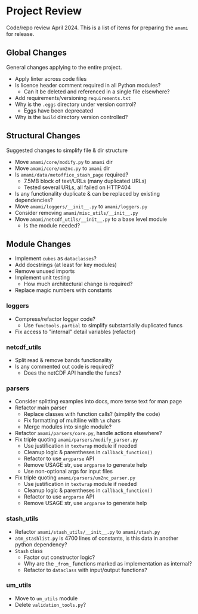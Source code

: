 # Project Review

Code/repo review April 2024. This is a list of items for preparing the `amami` for release.

## Global Changes

General changes applying to the entire project.

* Apply linter across code files
* Is licence header comment required in all Python modules?
  - Can it be deleted and referenced in a single file elsewhere? 
* Add requirements/versioning `requirements.txt`
* Why is the `.eggs` directory under version control?
  - Eggs have been deprecated
* Why is the `build` directory version controlled?

## Structural Changes

Suggested changes to simplify file & dir structure 

* Move `amami/core/modify.py` to `amami` dir
* Move `amami/core/um2nc.py` to `amami` dir
* Is `amami/data/metoffice_stash_page` required?
  - 7.5MB block of text/URLs (many duplicated URLs)
  - Tested several URLs, all failed on HTTP404
* Is any functionality duplicate & can be replaced by existing dependencies?
* Move `amami/loggers/__init__.py` to `amami/loggers.py`
* Consider removing `amami/misc_utils/__init__.py`
* Move `amami/netcdf_utils/__init__.py` to a base level module
  - Is the module needed?

## Module Changes

* Implement `cubes` as `dataclasses`?
* Add docstrings (at least for key modules)
* Remove unused imports
* Implement unit testing
  - How much architectural change is required?
* Replace magic numbers with constants

### loggers

* Compress/refactor logger code?
  - Use `functools.partial` to simplify substantially duplicated funcs
* Fix access to "internal" detail variables (refactor)

### netcdf_utils

* Split read & remove bands functionality
* Is any commented out code is required?
  - Does the netCDF API handle the funcs?

### parsers

* Consider splitting examples into docs, more terse text for man page
* Refactor main parser
  - Replace classes with function calls? (simplify the code)
  - Fix formatting of multiline with `\n` chars
  - Merge modules into single module?
* Refactor `amami/parsers/core.py`, handle actions elsewhere?
* Fix triple quoting `amami/parsers/modify_parser.py`
  - Use justification in `textwrap` module if needed
  - Cleanup logic & parentheses in `callback_function()`
  - Refactor to use `argparse` API
  - Remove USAGE str, use `argparse` to generate help
  - Use non-optional args for input files
* Fix triple quoting `amami/parsers/um2nc_parser.py`
  - Use justification in `textwrap` module if needed
  - Cleanup logic & parentheses in `callback_function()`
  - Refactor to use `argparse` API
  - Remove USAGE str, use `argparse` to generate help

### stash_utils

* Refactor `amami/stash_utils/__init__.py` to `amami/stash.py`
* `atm_stashlist.py` is 4700 lines of constants, is this data in another python dependency?
* `Stash` class
  - Factor out constructor logic?
  - Why are the `_from_` functions marked as implementation as internal?
  - Refactor to `dataclass` with input/output functions?

### um_utils

* Move to `um_utils` module
* Delete `validation_tools.py`?
